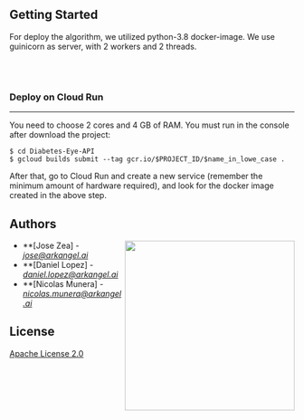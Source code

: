 ## Getting Started

For deploy the algorithm, we utilized python-3.8 docker-image. We use guinicorn as server, with 2 workers and 2 threads. 

<br><br>
### Deploy on Cloud Run
___

You need to choose 2 cores and 4 GB of RAM. You must run in the console after download the project:
```
$ cd Diabetes-Eye-API
$ gcloud builds submit --tag gcr.io/$PROJECT_ID/$name_in_lowe_case .
```
After that, go to Cloud Run and create a new service (remember the minimum amount of hardware required), and look for the docker image created in the above step.


## Authors

<a href="http://ducic.ac.in/"><img src="https://arkangel.ai/assets/arkangel-logo-yellow-305b0d25317d055104b028d9db56e5b4e185f75fabf5bba3ac592e7c95974aa2.png" align="right" width="300"/></a>

* **[Jose Zea] - *jose@arkangel.ai*
* **[Daniel Lopez] - *daniel.lopez@arkangel.ai*
* **[Nicolas Munera] - *nicolas.munera@arkangel.ai*

## License

<a href="https://github.com/arkangelai/ModelAutoDeploy/blob/master/LICENSE">Apache License 2.0<a>
